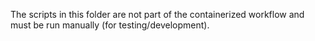 The scripts in this folder are not part of the containerized workflow and must be run manually (for testing/development).